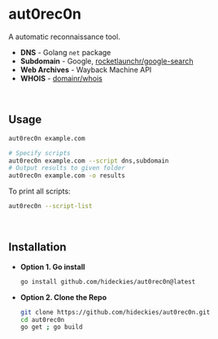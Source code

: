 # aut0rec0n

A automatic reconnaissance tool.

- **DNS** - Golang `net` package
- **Subdomain** - Google, [rocketlaunchr/google-search](https://github.com/rocketlaunchr/google-search)
- **Web Archives** - Wayback Machine API
- **WHOIS** - [domainr/whois](https://github.com/domainr/whois)
    

<br />

## Usage

```sh
aut0rec0n example.com

# Specify scripts
aut0rec0n example.com --script dns,subdomain
# Output results to given folder
aut0rec0n example.com -o results
```

To print all scripts:

```sh
aut0rec0n --script-list
```

<br />

## Installation

- **Option 1. Go install**

    ```sh
    go install github.com/hideckies/aut0rec0n@latest
    ```

- **Option 2. Clone the Repo**

    ```sh
    git clone https://github.com/hideckies/aut0rec0n.git
    cd aut0rec0n
    go get ; go build
    ```

